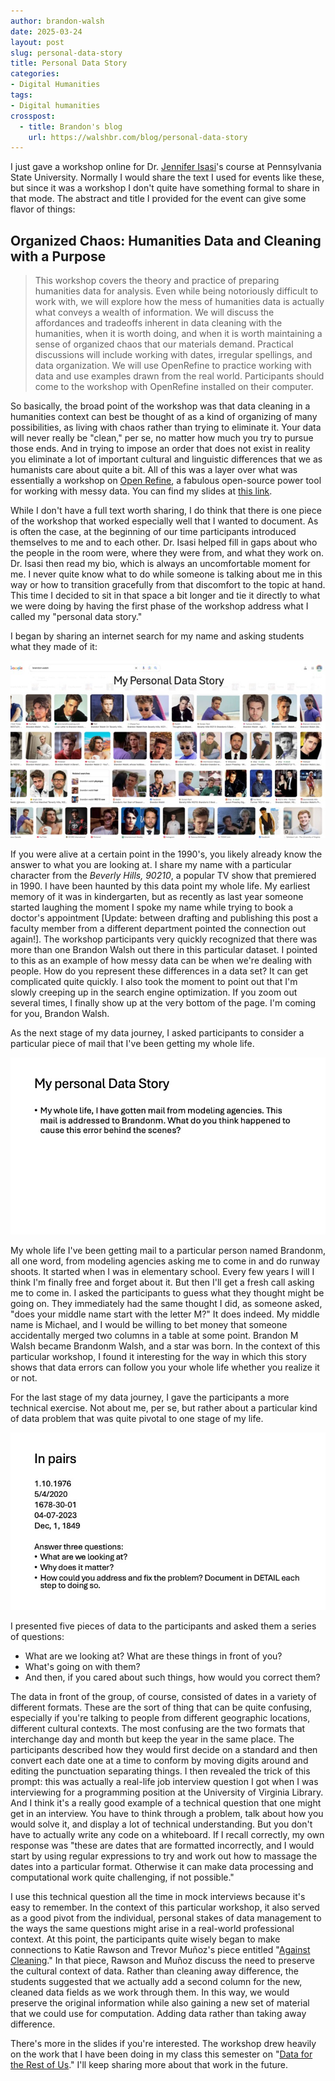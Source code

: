 ```yaml
---
author: brandon-walsh
date: 2025-03-24
layout: post
slug: personal-data-story
title: Personal Data Story
categories:
- Digital Humanities
tags:
- Digital humanities
crosspost:
  - title: Brandon's blog
    url: https://walshbr.com/blog/personal-data-story
---
```

I just gave a workshop online for Dr. [Jennifer Isasi](https://jenniferisasi.github.io/)'s course at Pennsylvania State University. Normally I would share the text I used for events like these, but since it was a workshop I don't quite have something formal to share in that mode. The abstract and title I provided for the event can give some flavor of things: 

## Organized Chaos: Humanities Data and Cleaning with a Purpose

> This workshop covers the theory and practice of preparing humanities data for analysis. Even while being notoriously difficult to work with, we will explore how the mess of humanities data is actually what conveys a wealth of information. We will discuss the affordances and tradeoffs inherent in data cleaning with the humanities, when it is worth doing, and when it is worth maintaining a sense of organized chaos that our materials demand. Practical discussions will include working with dates, irregular spellings, and data organization. We will use OpenRefine to practice working with data and use examples drawn from the real world. Participants should come to the workshop with OpenRefine installed on their computer.

So basically, the broad point of the workshop was that data cleaning in a humanities context can best be thought of as a kind of organizing of many possibilities, as living with chaos rather than trying to eliminate it. Your data will never really be "clean," per se, no matter how much you try to pursue those ends. And in trying to impose an order that does not exist in reality you eliminate a lot of important cultural and linguistic differences that we as humanists care about quite a bit. All of this was a layer over what was essentially a workshop on [Open Refine](http://openrefine.org/), a fabulous open-source power tool for working with messy data. You can find my slides at [this link](http://bit.ly/psu-chaos-slides).


While I don't have a full text worth sharing, I do think that there is one piece of the workshop that worked especially well that I wanted to document. As is often the case, at the beginning of our time participants introduced themselves to me and to each other. Dr. Isasi helped fill in gaps about who the people in the room were, where they were from, and what they work on. Dr. Isasi then read my bio, which is always an uncomfortable moment for me. I never quite know what to do while someone is talking about me in this way or how to transition gracefully from that discomfort to the topic at hand. This time I decided to sit in that space a bit longer and tie it directly to what we were doing by having the first phase of the workshop address what I called my "personal data story." 

I began by sharing an internet search for my name and asking students what they made of it:

![Screenshot of a google search for "brandon walsh" containing numerous photographs of a character from the TV show 90210. The speaker's image only appears at the very end](/assets/post-media/personal-data-story/1.jpeg)

If you were alive at a certain point in the 1990's, you likely already know the answer to what you are looking at. I share my name with a particular character from the _Beverly Hills, 90210_, a popular TV show that premiered in 1990. I have been haunted by this data point my whole life. My earliest memory of it was in kindergarten, but as recently as last year someone started laughing the moment I spoke my name while trying to book a doctor's appointment [Update: between drafting and publishing this post a faculty member from a different department pointed the connection out again!]. The workshop participants very quickly recognized that there was more than one Brandon Walsh out there in this particular dataset. I pointed to this as an example of how messy data can be when we're dealing with people. How do you represent these differences in a data set? It can get complicated quite quickly. I also took the moment to point out that I'm slowly creeping up in the search engine optimization. If you zoom out several times, I finally show up at the very bottom of the page. I'm coming for you, Brandon Walsh.


As the next stage of my data journey, I asked participants to consider a particular piece of mail that I've been getting my whole life. 

![Screenshot of a question for the audience that reads:"My whole life, I have gotten mail from modeling agencies. This mail is addressed to Brandonm. What do you think happened to cause this error behind the scenes?"](/assets/post-media/personal-data-story/2.jpeg)

My whole life I've been getting mail to a particular person named Brandonm, all one word, from modeling agencies asking me to come in and do runway shoots. It started when I was in elementary school. Every few years I will I think I'm finally free and forget about it. But then I'll get a fresh call asking me to come in. I asked the participants to guess what they thought might be going on. They immediately had the same thought I did, as someone asked, "does your middle name start with the letter M?" It does indeed. My middle name is Michael, and I would be willing to bet money that someone accidentally merged two columns in a table at some point. Brandon M Walsh became Brandonm Walsh, and a star was born. In the context of this particular workshop, I found it interesting for the way in which this story shows that data errors can follow you your whole life whether you realize it or not. 

For the last stage of my data journey, I gave the participants a more technical exercise. Not about me, per se, but rather about a particular kind of data problem that was quite pivotal to one stage of my life.

![Screenshot of a question for the audience that presents several different dates formatted differently, asks them to identify the issue and develop a plan to address it.](/assets/post-media/personal-data-story/3.jpeg)

I presented five pieces of data to the participants and asked them a series of questions: 

* What are we looking at? What are these things in front of you? 
* What's going on with them? 
* And then, if you cared about such things, how would you correct them? 

The data in front of the group, of course, consisted of dates in a variety of different formats. These are the sort of thing that can be quite confusing, especially if you're talking to people from different geographic locations, different cultural contexts. The most confusing are the two formats that interchange day and month but keep the year in the same place. The participants described how they would first decide on a standard and then convert each date one at a time to conform by moving digits around and editing the punctuation separating things. I then revealed the trick of this prompt: this was actually a real-life job interview question I got when I was interviewing for a programming position at the University of Virginia Library. And I think it's a really good example of a technical question that one might get in an interview. You have to think through a problem, talk about how you would solve it, and display a lot of technical understanding. But you don't have to actually write any code on a whiteboard. If I recall correctly, my own response was "these are dates that are formatted incorrectly, and I would start by using regular expressions to try and work out how to massage the dates into a particular format.  Otherwise it can make data processing and computational work quite challenging, if not possible."

I use this technical question all the time in mock interviews because it's easy to remember. In the context of this particular workshop, it also served as a good pivot from the individual, personal stakes of data management to the ways the same questions might arise in a real-world professional context. At this point, the participants quite wisely began to make connections to Katie Rawson and Trevor Muñoz's piece entitled "[Against Cleaning](https://dhdebates.gc.cuny.edu/read/untitled-f2acf72c-a469-49d8-be35-67f9ac1e3a60/section/07154de9-4903-428e-9c61-7a92a6f22e51)." In that piece, Rawson and Muñoz discuss the need to preserve the cultural context of data. Rather than cleaning away difference, the students suggested that we actually add a second column for the new, cleaned data fields as we work through them. In this way, we would preserve the original information while also gaining a new set of material that we could use for computation. Adding data rather than taking away difference. 

There's more in the slides if you're interested. The workshop drew heavily on the work that I have been doing in my class this semester on "[Data for the Rest of Us](https://walshbr.com/data-for-the-rest-of-us)." I'll keep sharing more about that work in the future.
